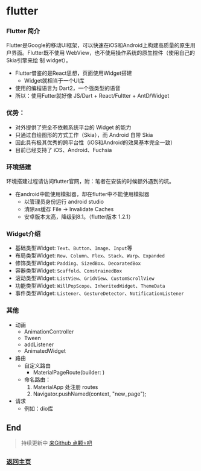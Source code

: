 # flutter

### Flutter 简介
Flutter是Google的移动UI框架，可以快速在iOS和Android上构建高质量的原生用户界面。Flutter既不使用 WebView，也不使用操作系统的原生控件（使用自己的Skia引擎来绘 制 widget）。
* Flutter借鉴的是React思想，页面使用Widget搭建
  * Widget就相当于一个UI库
* 使用的编程语言为 Dart2，一个强类型的语音
* 所以：使用Futter就好像 JS/Dart + React/Fultter + AntD/Widget
 
### 优势：
* 对外提供了完全不依赖系统平台的 Widget 的能力
* 只通过自绘图形的方式工作（Skia），而 Android 自带 Skia
* 因此具有极其优秀的跨平台性（iOS和Android的效果基本完全一致）
* 目前已经支持了 iOS、Android、Fuchsia

### 环境搭建
环境搭建过程请访问flutter官网，附：笔者在安装的时候额外遇到的坑。
* 在android中能使用模拟器，却在flutter中不能使用模拟器
  * 以管理员身份运行 android studio
  * 清除as缓存 File -> Invalidate Caches
  * 安卓版本太高，降级到8.1。（flutter版本 1.2.1）

### Widget介绍
* 基础类型Widget: `Text`、`Button`、`Image`、`Input`等
* 布局类型Widget: `Row`、`Column`、`Flex`、`Stack`、`Warp`、`Expanded`
* 修饰类型Widget: `Padding`、`SizedBox`、`DecoratedBox`
* 容器类型Widget: `Scaffold`、`ConstrainedBox`
* 滚动类型Widget: `ListView`、`GridView`、`CustomScrollView`
* 功能类型Widget: `WillPopScope`、`InheritedWidget`、`ThemeData`
* 事件类型Widget: `Listener`、`GestureDetector`、`NotificationListener`

### 其他
* 动画
  * AnimationController
  * Tween
  * addListener
  * AnimatedWidget
* 路由
  * 自定义路由
    * MaterialPageRoute(builder: )
  * 命名路由：
    1. MaterialApp 处注册 routes 
    2. Navigator.pushNamed(context, "new_page");
* 请求
  * 例如：dio库


## End

> 持续更新中 [来Github 点颗⭐吧](https://github.com/zhongmeizhi/Interview-Knowledge-FED)

### [返回主页](/README.md)